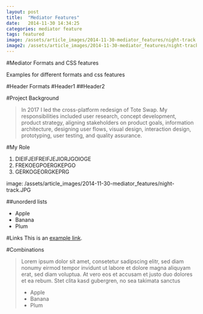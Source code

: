 ```yaml
---
layout: post
title:  "Mediator Features"
date:   2014-11-30 14:34:25
categories: mediator feature
tags: featured
image: /assets/article_images/2014-11-30-mediator_features/night-track.JPG
image2: /assets/article_images/2014-11-30-mediator_features/night-track-mobile.JPG
---
```

#Mediator Formats and CSS features

Examples for different formats and css features

#Header Formats
#Header1
##Header2

#Project Background
>In 2017 I led the cross-platform redesign of Tote Swap. My responsibilities included user research, concept development, product strategy, aligning stakeholders on product goals, information architecture, designing user flows, visual design, interaction design, prototyping, user testing, and quality assurance.

#My Role
1. DIEIFJEIFREIFJEJIORJGOIOGE
2. FREKOEGPOERGKEPGO
3. GERKOGEORGKEPRG

image: /assets/article_images/2014-11-30-mediator_features/night-track.JPG

##unorderd lists
- Apple
- Banana
- Plum

#Links
This is an [example link](http://example.com/ "With a Title").

#Combinations
>Lorem ipsum dolor sit amet, consetetur sadipscing elitr, sed diam nonumy eirmod tempor invidunt ut labore et dolore magna aliquyam erat, sed diam voluptua. At vero eos et accusam et justo duo dolores et ea rebum. Stet clita kasd gubergren, no sea takimata sanctus
>
> - Apple
> - Banana
> - Plum
